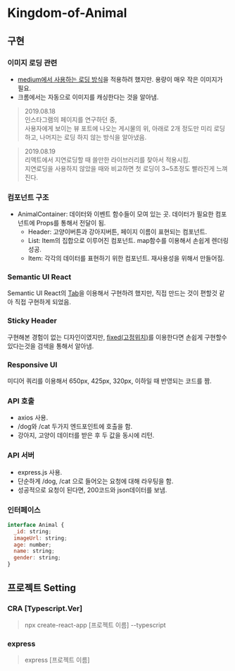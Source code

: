 # Kingdom-of-Animal

## 구현
### 이미지 로딩 관련
* [medium에서 사용하는 로딩 방식](https://mygumi.tistory.com/296)을 적용하려 했지만. 용량이 매우 작은 이미지가 필요.<br>
* 크롬에서는 자동으로 이미지를 캐싱한다는 것을 알아냄.

> 2019.08.18<br>
인스타그램의 페이지를 연구하던 중,<br>
사용자에게 보이는 뷰 포트에 나오는 게시물의 위, 아래로 2개 정도만 미리 로딩하고, 나머지는 로딩 하지 않는 방식을 알아냈음.

> 2019.08.19<br>
리액트에서 지연로딩할 때 쓸만한 라이브러리를 찾아서 적용시킴.<br>
지연로딩을 사용하지 않았을 때와 비교하면 첫 로딩이 3~5초정도 빨라진게 느껴진다.

### 컴포넌트 구조
* AnimalContainer: 데이터와 이벤트 함수들이 모여 있는 곳. 데이터가 필요한 컴포넌트에 Props를 통해서 전달이 됨.
  * Header: 고양이버튼과 강아지버튼, 페이지 이름이 표현되는 컴포넌트.
  * List: Item의 집합으로 이루어진 컴포넌트. map함수를 이용해서 손쉽게 렌더링 성공.
  * Item: 각각의 데이터를 표현하기 위한 컴포넌트. 재사용성을 위해서 만들어짐.

### Semantic UI React
Semantic UI React의 [Tab](https://react.semantic-ui.com/modules/tab/)을 이용해서 구현하려 했지만, 직접 만드는 것이 편할것 같아 직접 구현하게 되었음.

### Sticky Header
구현해본 경험이 없는 디자인이였지만, [fixed(고정위치)](https://poiemaweb.com/css3-position)를 이용한다면 손쉽게 구현할수 있다는것을 검색을 통해서 알아냄.

### Responsive UI
미디어 쿼리를 이용해서 650px, 425px, 320px, 이하일 때 반영되는 코드를 짬.

### API 호출
* axios 사용.
* /dog와 /cat 두가지 엔드포인트에 호출을 함.
* 강아지, 고양이 데이터를 받은 후 두 값을 동시에 리턴.

### API 서버
* express.js 사용.
* 단순하게 /dog, /cat 으로 들어오는 요청에 대해 라우팅을 함.
* 성공적으로 요청이 된다면, 200코드와 json데이터를 보냄.

### 인터페이스
~~~ javascript
interface Animal {
  _id: string;
  imageUrl: string;
  age: number;
  name: string;
  gender: string;
}
~~~

## 프로젝트 Setting
### CRA [Typescript.Ver]
> npx create-react-app [프로젝트 이름] --typescript
### express
> express [프로젝트 이름]